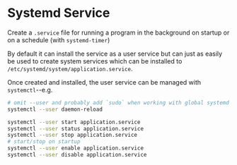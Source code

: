 # Systemd Service

Create a `.service` file for running a program in the background on startup or on a schedule (with `systemd-timer`)

By default it can install the service as a user service but can just as easily be used to create system services which can be installed to `/etc/systemd/system/application.service`.

Once created and installed, the user service can be managed with `systemctl`--e.g.
```bash
# omit --user and probably add `sudo` when working with global systemd services
systemctl --user daemon-reload

systemctl --user start application.service
systemctl --user status application.service
systemctl --user stop application.service
# start/stop on startup
systemctl --user enable application.service
systemctl --user disable application.service
```

